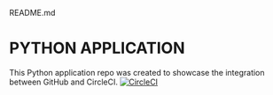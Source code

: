 README.md
# PYTHON APPLICATION
This Python application repo was created to showcase the integration between GitHub and CircleCI.
[![CircleCI](https://circleci.com/gh/GoodlifeOmar/python_app.svg?style=svg)](https://circleci.com/gh/NdagiStanleyGoodlifeOmar/python_app)